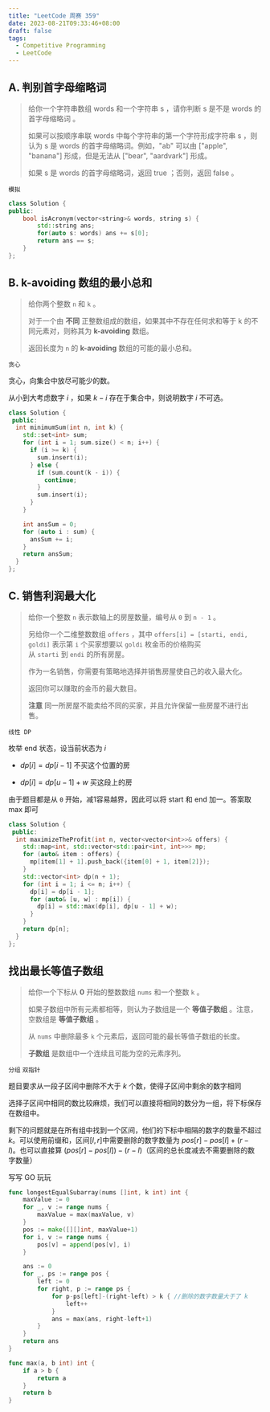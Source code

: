 ```yaml
---
title: "LeetCode 周赛 359"
date: 2023-08-21T09:33:46+08:00
draft: false
tags:
  - Competitive Programming
  - LeetCode
---
```


## A. 判别首字母缩略词

> 给你一个字符串数组 words 和一个字符串 s ，请你判断 s 是不是 words 的 首字母缩略词 。
> 
> 如果可以按顺序串联 words 中每个字符串的第一个字符形成字符串 s ，则认为 s 是 words 的首字母缩略词。例如，"ab" 可以由 ["apple", "banana"] 形成，但是无法从 ["bear", "aardvark"] 形成。
> 
> 如果 s 是 words 的首字母缩略词，返回 true ；否则，返回 false 。

`模拟`

```cpp
class Solution {
public:
    bool isAcronym(vector<string>& words, string s) {
        std::string ans;
        for(auto s: words) ans += s[0];
        return ans == s;
    }
};
```

## B. k-avoiding 数组的最小总和

> 给你两个整数 `n` 和 `k` 。
> 
> 对于一个由 **不同** 正整数组成的数组，如果其中不存在任何求和等于 k 的不同元素对，则称其为 **k-avoiding** 数组。
> 
> 返回长度为 `n` 的 **k-avoiding** 数组的可能的最小总和。

`贪心`

贪心，向集合中放尽可能少的数。

从小到大考虑数字 $i$ ，如果 $k-i$ 存在于集合中，则说明数字 $i$ 不可选。

```cpp
class Solution {
 public:
  int minimumSum(int n, int k) {
    std::set<int> sum;
    for (int i = 1; sum.size() < n; i++) {
      if (i >= k) {
        sum.insert(i);
      } else {
        if (sum.count(k - i)) {
          continue;
        }
        sum.insert(i);
      }
    }

    int ansSum = 0;
    for (auto i : sum) {
      ansSum += i;
    }
    return ansSum;
  }
};
```

## C. 销售利润最大化



> 给你一个整数 `n` 表示数轴上的房屋数量，编号从 `0` 到 `n - 1` 。
> 
> 另给你一个二维整数数组 `offers` ，其中 `offers[i] = [starti, endi, goldi]` 表示第 `i` 个买家想要以 `goldi` 枚金币的价格购买从 `starti` 到 `endi` 的所有房屋。
> 
> 作为一名销售，你需要有策略地选择并销售房屋使自己的收入最大化。
> 
> 返回你可以赚取的金币的最大数目。
> 
> **注意** 同一所房屋不能卖给不同的买家，并且允许保留一些房屋不进行出售。

`线性 DP`

枚举 end 状态，设当前状态为 $i$

- $dp[i] = dp[i-1]$ 不买这个位置的房

- $dp[i] = dp[u-1] + w$ 买这段上的房

由于题目都是从 `0` 开始，减1容易越界，因此可以将 start 和 end 加一。答案取 max 即可

```cpp
class Solution {
 public:
  int maximizeTheProfit(int n, vector<vector<int>>& offers) {
    std::map<int, std::vector<std::pair<int, int>>> mp;
    for (auto& item : offers) {
      mp[item[1] + 1].push_back({item[0] + 1, item[2]});
    }
    std::vector<int> dp(n + 1);
    for (int i = 1; i <= n; i++) {
      dp[i] = dp[i - 1];
      for (auto& [u, w] : mp[i]) {
        dp[i] = std::max(dp[i], dp[u - 1] + w);
      }
    }
    return dp[n];
  }
};

```

## 找出最长等值子数组

> 给你一个下标从 **0** 开始的整数数组 `nums` 和一个整数 `k` 。
> 
> 如果子数组中所有元素都相等，则认为子数组是一个 **等值子数组** 。注意，空数组是 **等值子数组** 。
> 
> 从 `nums` 中删除最多 `k` 个元素后，返回可能的最长等值子数组的长度。
> 
> **子数组** 是数组中一个连续且可能为空的元素序列。

`分组` `双指针`

题目要求从一段子区间中删除不大于 $k$ 个数，使得子区间中剩余的数字相同

选择子区间中相同的数比较麻烦，我们可以直接将相同的数分为一组，将下标保存在数组中。

剩下的问题就是在所有组中找到一个区间，他们的下标中相隔的数字的数量不超过$k$。可以使用前缀和，区间$[l,r]$中需要删除的数字数量为 $pos[r] - pos[l] + (r-l)$。也可以直接算 $(pos[r] - pos[l]) - (r-l)$（区间的总长度减去不需要删除的数字数量）

写写 GO 玩玩

```go
func longestEqualSubarray(nums []int, k int) int {
	maxValue := 0
	for _, v := range nums {
		maxValue = max(maxValue, v)
	}
	pos := make([][]int, maxValue+1)
	for i, v := range nums {
		pos[v] = append(pos[v], i)
	}

	ans := 0
	for _, ps := range pos {
		left := 0
		for right, p := range ps {
			for p-ps[left]-(right-left) > k { //删除的数字数量大于了 k
				left++
			}
			ans = max(ans, right-left+1)
		}
	}
	return ans
}

func max(a, b int) int {
	if a > b {
		return a
	}
	return b
}


```